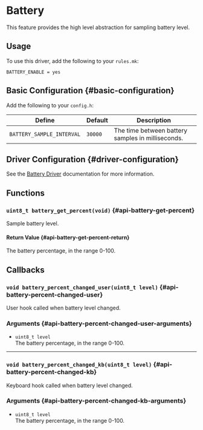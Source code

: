 # Battery

This feature provides the high level abstraction for sampling battery level.

## Usage

To use this driver, add the following to your `rules.mk`:

```make
BATTERY_ENABLE = yes
```

## Basic Configuration {#basic-configuration}

Add the following to your `config.h`:

|Define                    |Default |Description                                       |
|--------------------------|--------|--------------------------------------------------|
|`BATTERY_SAMPLE_INTERVAL` |`30000` |The time between battery samples in milliseconds. |

## Driver Configuration {#driver-configuration}

See the [Battery Driver](../drivers/battery) documentation for more information.

## Functions

### `uint8_t battery_get_percent(void)` {#api-battery-get-percent}

Sample battery level.

#### Return Value {#api-battery-get-percent-return}

The battery percentage, in the range 0-100.

## Callbacks

### `void battery_percent_changed_user(uint8_t level)` {#api-battery-percent-changed-user}

User hook called when battery level changed.

### Arguments {#api-battery-percent-changed-user-arguments}

 - `uint8_t level`  
   The battery percentage, in the range 0-100.

---

### `void battery_percent_changed_kb(uint8_t level)` {#api-battery-percent-changed-kb}

Keyboard hook called when battery level changed.

### Arguments {#api-battery-percent-changed-kb-arguments}

 - `uint8_t level`  
   The battery percentage, in the range 0-100.
